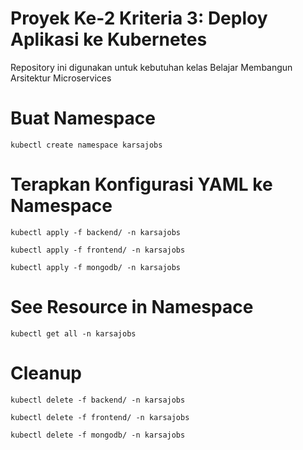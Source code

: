 # Proyek Ke-2 Kriteria 3: Deploy Aplikasi ke Kubernetes
Repository ini digunakan untuk kebutuhan kelas Belajar Membangun Arsitektur Microservices

# Buat Namespace
```
kubectl create namespace karsajobs
```
# Terapkan Konfigurasi YAML ke Namespace
```
kubectl apply -f backend/ -n karsajobs

kubectl apply -f frontend/ -n karsajobs

kubectl apply -f mongodb/ -n karsajobs

```
# See Resource in Namespace
```
kubectl get all -n karsajobs
```

# Cleanup
```
kubectl delete -f backend/ -n karsajobs

kubectl delete -f frontend/ -n karsajobs

kubectl delete -f mongodb/ -n karsajobs

```